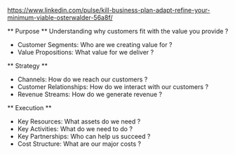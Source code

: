 
https://www.linkedin.com/pulse/kill-business-plan-adapt-refine-your-minimum-viable-osterwalder-56a8f/

** Purpose **
Understanding why customers fit with the value you provide ?

- Customer Segments: Who are we creating value for ?
- Value Propositions: What value for we deliver ?

** Strategy **

- Channels: How do we reach our customers ?
- Customer Relationships: How do we interact with our customers ?
- Revenue Streams: How do we generate revenue ?

** Execution **

- Key Resources: What assets do we need ?
- Key Activities: What do we need to do ?
- Key Partnerships: Who can help us succeed ?
- Cost Structure: What are our major costs ?